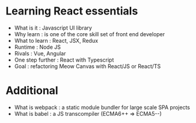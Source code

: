 # Learning React essentials
- What is it : Javascript UI library
- Why learn : is one of the core skill set of front end developer
- What to learn : React, JSX, Redux
- Runtime : Node JS
- Rivals : Vue, Angular
- One step further : React with Typescript
- Goal : refactoring Meow Canvas with React/JS or React/TS

# Additional
- What is webpack : a static module bundler for large scale SPA projects
- What is babel : a JS transcompiler (ECMA6++ => ECMA5--)
